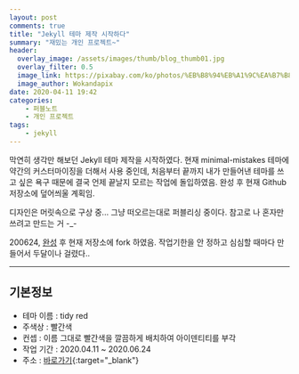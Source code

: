 ```yaml
---
layout: post
comments: true
title: "Jekyll 테마 제작 시작하다"
summary: "재밌는 개인 프로젝트~"
header:
  overlay_image: /assets/images/thumb/blog_thumb01.jpg
  overlay_filter: 0.5
  image_link: https://pixabay.com/ko/photos/%EB%B8%94%EB%A1%9C%EA%B7%B8-%EC%9D%B8%ED%84%B0%EB%84%B7-%EC%9B%B9-%EA%B8%B0%EC%88%A0-2355684/
  image_author: Wokandapix
date: 2020-04-11 19:42
categories:
    - 퍼블노트
    - 개인 프로젝트
tags:
    - jekyll
---
```

막연히 생각만 해보던 Jekyll 테마 제작을 시작하였다. 현재 minimal-mistakes 테마에 약간의 커스터마이징을 더해서 사용 중인데, 처음부터 끝까지 내가 만들어낸 테마를 쓰고 싶은 욕구 때문에 결국 언제 끝날지 모르는 작업에 돌입하였음. 완성 후 현재 Github 저장소에 덮어씌울 계획임.

디자인은 머릿속으로 구상 중... 그냥 떠오르는대로 퍼블리싱 중이다. 참고로 나 혼자만 쓰려고 만드는 거 -_-

200624, [완성](/2020/06/24/made-jekyll-theme/) 후 현재 저장소에 fork 하였음. 작업기한을 안 정하고 심심할 때마다 만들어서 두달이나 걸렸다..

---

## 기본정보

* 테마 이름 : tidy red
* 주색상 : 빨간색
* 컨셉 : 이름 그대로 빨간색을 깔끔하게 배치하여 아이덴티티를 부각
* 작업 기간 : 2020.04.11 ~ 2020.06.24
* 주소 : [바로가기](https://tidyred.github.io/){:target="_blank"}